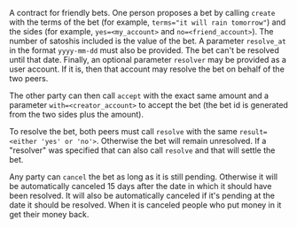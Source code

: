 A contract for friendly bets. One person proposes a bet by calling `create` with the terms of the bet (for example, `terms="it will rain tomorrow"`) and the sides (for example, `yes=<my_account>` and `no=<friend_account>`). The number of satoshis included is the value of the bet. A parameter `resolve_at` in the format `yyyy-mm-dd` must also be provided. The bet can't be resolved until that date. Finally, an optional parameter `resolver` may be provided as a user account. If it is, then that account may resolve the bet on behalf of the two peers.

The other party can then call `accept` with the exact same amount and a parameter `with=<creator_account>` to accept the bet (the bet id is generated from the two sides plus the amount).

To resolve the bet, both peers must call `resolve` with the same `result=<either 'yes' or 'no'>`. Otherwise the bet will remain unresolved. If a "resolver" was specified that can also call `resolve` and that will settle the bet.

Any party can `cancel` the bet as long as it is still pending. Otherwise it will be automatically canceled 15 days after the date in which it should have been resolved. It will also be automatically canceled if it's pending at the date it should be resolved. When it is canceled people who put money in it get their money back.